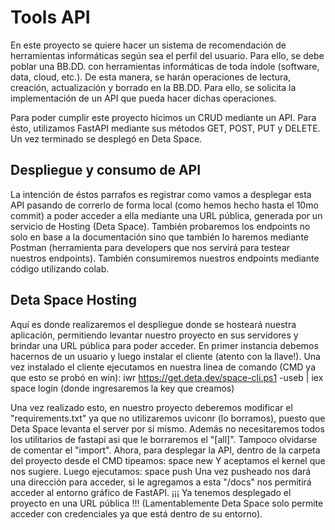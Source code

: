 # Tools API

En este proyecto se quiere hacer un sistema de recomendación de herramientas informáticas según sea el perfil del usuario.
Para ello, se debe poblar una BB.DD. con herramientas informáticas de toda índole (software, data, cloud, etc.).
De esta manera, se harán operaciones de lectura, creación, actualización y borrado en la BB.DD. Para ello, se solicita la 
implementación de un API que pueda hacer dichas operaciones.

Para poder cumplir este proyecto hicimos un CRUD mediante un API. Para ésto, utilizamos FastAPI mediante sus
métodos GET, POST, PUT y DELETE. Un vez terminado se desplegó en Deta Space.

## Despliegue y consumo de API
La intención de éstos parrafos es registrar como vamos a desplegar esta API pasando de correrlo de forma local (como hemos
hecho hasta el 10mo commit) a poder acceder a ella mediante una URL pública, generada por un servicio de Hosting (Deta Space).
También probaremos los endpoints no solo en base a la documentación sino que también lo haremos mediante Postman (herramienta para
developers que nos servirá para testear nuestros endpoints). También consumiremos nuestros endpoints mediante código utilizando colab.

## Deta Space Hosting
Aquí es donde realizaremos el despliegue donde se hosteará nuestra aplicación, permitiendo levantar nuestro proyecto en sus servidores
y brindar una URL pública para poder acceder. En primer instancia debemos hacernos de un usuario y luego instalar el cliente (atento con la llave!).
Una vez instalado el cliente ejecutamos en nuestra linea de comando (CMD ya que esto se probó en win):
iwr https://get.deta.dev/space-cli.ps1 -useb | iex
space login (donde ingresaremos la key que creamos)

Una vez realizado esto, en nuestro proyecto deberemos modificar el "requirements.txt" ya que no utilizaremos uviconr (lo borramos), puesto que Deta Space 
levanta el server por si mismo. Además no necesitaremos todos los utilitarios de fastapi asi que le borraremos el "[all]". Tampoco olvidarse de comentar el
"import". Ahora, para desplegar la API, dentro de la carpeta del proyecto desde el CMD tipeamos:
space new
Y aceptamos el kernel que nos sugiere. Luego ejecutamos:
space push
Una vez pusheado nos dará una dirección para acceder, si le agregamos a esta "/docs" nos permitirá acceder al entorno gráfico de FastAPI.
¡¡¡ Ya tenemos desplegado el proyecto en una URL pública !!! (Lamentablemente Deta Space solo permite acceder con credenciales ya que está dentro de su entorno).